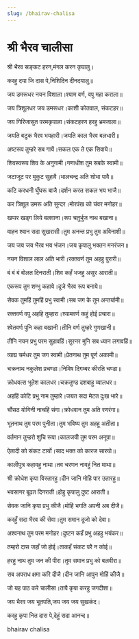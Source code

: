 ```yaml
---
slug: /bhairav-chalisa
---
```

# श्री भैरव चालीसा


श्री भैरव सङ्कट हरन,मंगल करन कृपालु।

करहु दया जि दास पे,निशिदिन दीनदयालु॥


जय डमरूधर नयन विशाला।श्याम वर्ण, वपु महा कराला॥

जय त्रिशूलधर जय डमरूधर।काशी कोतवाल, संकटहर॥

जय गिरिजासुत परमकृपाला।संकटहरण हरहु भ्रमजाला॥

जयति बटुक भैरव भयहारी।जयति काल भैरव बलधारी॥

अष्टरूप तुम्हरे सब गायें।सकल एक ते एक सिवाये॥

शिवस्वरूप शिव के अनुगामी।गणाधीश तुम सबके स्वामी॥

जटाजूट पर मुकुट सुहावै।भालचन्द्र अति शोभा पावै॥

कटि करधनी घुँघरू बाजै।दर्शन करत सकल भय भाजै॥

कर त्रिशूल डमरू अति सुन्दर।मोरपंख को चंवर मनोहर॥

खप्पर खड्ग लिये बलवाना।रूप चतुर्भुज नाथ बखाना॥

वाहन श्वान सदा सुखरासी।तुम अनन्त प्रभु तुम अविनाशी॥

जय जय जय भैरव भय भंजन।जय कृपालु भक्तन मनरंजन॥

नयन विशाल लाल अति भारी।रक्तवर्ण तुम अहहु पुरारी॥

बं बं बं बोलत दिनराती।शिव कहँ भजहु असुर आराती॥

एकरूप तुम शम्भु कहाये।दूजे भैरव रूप बनाये॥

सेवक तुमहिं तुमहिं प्रभु स्वामी।सब जग के तुम अन्तर्यामी॥

रक्तवर्ण वपु अहहि तुम्हारा।श्यामवर्ण कहुं होई प्रचारा॥

श्वेतवर्ण पुनि कहा बखानी।तीनि वर्ण तुम्हरे गुणखानी॥

तीनि नयन प्रभु परम सुहावहिं।सुरनर मुनि सब ध्यान लगावहिं॥

व्याघ्र चर्मधर तुम जग स्वामी।प्रेतनाथ तुम पूर्ण अकामी॥

चक्रनाथ नकुलेश प्रचण्डा।निमिष दिगम्बर कीरति चण्डा॥

क्रोधवत्स भूतेश कालधर।चक्रतुण्ड दशबाहु व्यालधर॥

अहहिं कोटि प्रभु नाम तुम्हारे।जयत सदा मेटत दुःख भारे॥

चौंसठ योगिनी नाचहिं संगा।क्रोधवान तुम अति रणरंगा॥

भूतनाथ तुम परम पुनीता।तुम भविष्य तुम अहहू अतीता॥

वर्तमान तुम्हरो शुचि रूपा।कालजयी तुम परम अनूपा॥

ऐलादी को संकट टार्यो।साद भक्त को कारज सारयो॥

कालीपुत्र कहावहु नाथा।तव चरणन नावहुं नित माथा॥

श्री क्रोधेश कृपा विस्तारहु।दीन जानि मोहि पार उतारहु॥

भवसागर बूढत दिनराती।होहु कृपालु दुष्ट आराती॥

सेवक जानि कृपा प्रभु कीजै।मोहिं भगति अपनी अब दीजै॥

करहुँ सदा भैरव की सेवा।तुम समान दूजो को देवा॥

अश्वनाथ तुम परम मनोहर।दुष्टन कहँ प्रभु अहहु भयंकर॥

तम्हरो दास जहाँ जो होई।ताकहँ संकट परै न कोई॥

हरहु नाथ तुम जन की पीरा।तुम समान प्रभु को बलवीरा॥

सब अपराध क्षमा करि दीजै।दीन जानि आपुन मोहिं कीजै॥

जो यह पाठ करे चालीसा।तापै कृपा करहु जगदीशा॥


जय भैरव जय भूतपति,जय जय जय सुखकंद।

करहु कृपा नित दास पे,देहुं सदा आनन्द॥

<span class='index-text'> bhairav chalisa</span>